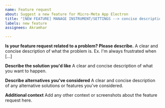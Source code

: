 ```yaml
---
name: Feature request
about: Suggest a new feature for Micro-Meta App Electron
title: "[NEW FEATURE] MANAGE INSTRUMENT/SETTINGS --> concise description"
labels: new feature
assignees: Akramhar

---
```


**Is your feature request related to a problem? Please describe.**
A clear and concise description of what the problem is. Ex. I'm always frustrated when [...]

**Describe the solution you'd like**
A clear and concise description of what you want to happen.

**Describe alternatives you've considered**
A clear and concise description of any alternative solutions or features you've considered.

**Additional context**
Add any other context or screenshots about the feature request here.
